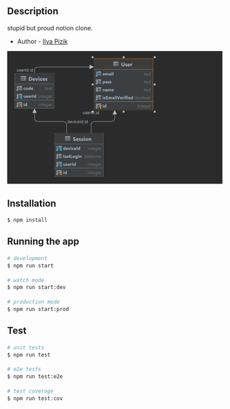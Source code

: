 
## Description

stupid but proud notion clone.
- Author - [Ilya Pizik](https://github.com/Ilvi89)

<img alt="img.png" src="prisma/main.png" width="500"/>

## Installation

```bash
$ npm install
```

## Running the app

```bash
# development
$ npm run start

# watch mode
$ npm run start:dev

# production mode
$ npm run start:prod
```

## Test

```bash
# unit tests
$ npm run test

# e2e tests
$ npm run test:e2e

# test coverage
$ npm run test:cov
```
